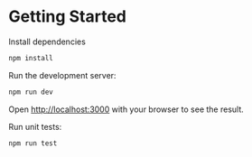 # Getting Started

Install dependencies

```bash
npm install
```


Run the development server:

```bash
npm run dev
```

Open [http://localhost:3000](http://localhost:3000) with your browser to see the result.


Run unit tests:

```bash
npm run test
```
